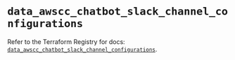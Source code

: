 # `data_awscc_chatbot_slack_channel_configurations`

Refer to the Terraform Registry for docs: [`data_awscc_chatbot_slack_channel_configurations`](https://registry.terraform.io/providers/hashicorp/awscc/0.70.0/docs/data-sources/chatbot_slack_channel_configurations).
